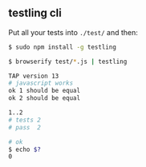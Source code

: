 
## testling cli

Put all your tests into `./test/` and then:

```bash
$ sudo npm install -g testling

$ browserify test/*.js | testling

TAP version 13
# javascript works
ok 1 should be equal
ok 2 should be equal

1..2
# tests 2
# pass  2

# ok
$ echo $?
0
```

